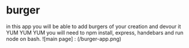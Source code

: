 # burger
in this app you will be able to add burgers of your creation and devour it YUM YUM YUM
you will need to npm install, express, handebars and run node on bash.
![main page] : (/burger-app.png) 